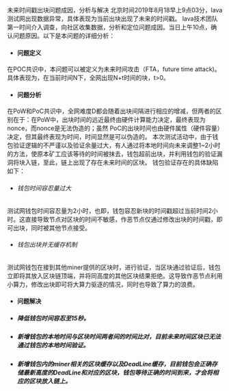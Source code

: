 未来时间戳出块问题成因，分析与解决
北京时间2019年8月18早上9点03分，lava测试网出现数据异常，具体表现为当前出块出现了未来的时间戳。
lava技术团队第一时间介入调查，向社区收集数据，分析和定位问题成因。当日上午10点，确认问题原因。以下是本问题的详细分析：

* #### 问题定义
在POC共识中，本问题可以被定义为未来时间攻击（FTA，future time attack)。具体表现为，在当前时间N下，全网出现N+t时间的块，t>0。

* #### 问题分析
在PoW和PoC共识中，全网难度D都会随着出块间隔进行相应的增减，但两者的区别在于：在PoW中，出块时间的远近最终由硬件计算能力决定，最终表现为nonce，而nonce是无法伪造的；虽然 PoC的出块时间也由硬件属性（硬件容量）决定，但其最终表现为时间，时间显然是可以伪造的。
本次测试活动中，由于钱包验证逻辑的不严谨以及验证余量过大，有人通过将本地时间向未来调整1~2小时的方法，使原本矿工应该等待的时间被抹去，钱包超前出块，并利用钱包的验证漏洞将块入链，至此，链上出现了存在未来时间的区块。
钱包验证存在的具体缺陷如下：
* ###### 钱包时间容忍量过大
测试网钱包时间容忍量为2小时，也即，钱包容忍新块的时间戳超过当前时间2小时。这直接导致节点对区块的时间不敏感，作恶节点仅通过修改出块的时间戳，即可出块，同时被其他节点接受。
* ###### 钱包出块并无缓存机制
测试网钱包在接到其他miner提供的区块时，进行验证，当区块通过验证后，钱包立即将其放入区块链顶端，并将同高度的其他区块结果拒绝。这导致作恶节点利用小算力，修改出块即可将大算力驱逐的情况，同时也导致了算力的浪费。

* #### 问题解决
* ##### 降低钱包时间容忍至15秒。
* ##### 新增钱包的本地时间与区块时间两者间的时间比对，目前未来时间区块已无法通过钱包的本地时间验证。
* ##### 新增钱包内的miner相关的区块缓存以及DeadLine缓存，目前钱包会正确存储最新高度的DeadLine和对应的区块，钱包等待正确的时间到来，才会将相应的区块放入链上。
